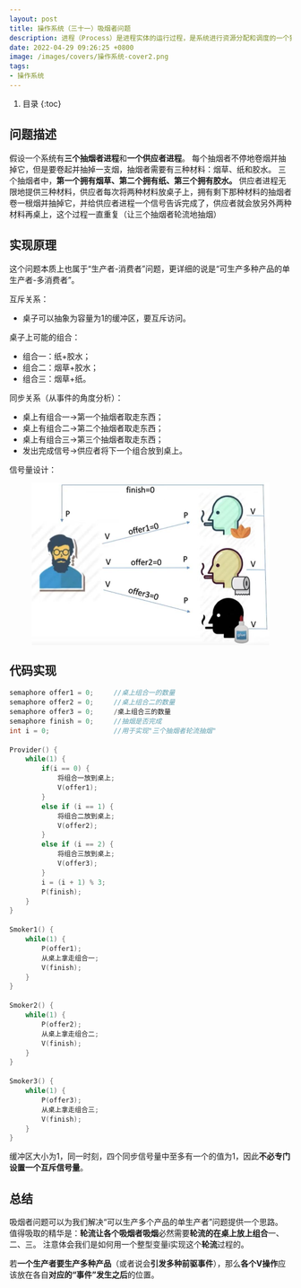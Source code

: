 ```yaml
---
layout: post 
title: 操作系统（三十一）吸烟者问题
description: 进程（Process）是进程实体的运行过程，是系统进行资源分配和调度的一个独立单位。
date: 2022-04-29 09:26:25 +0800 
image: /images/covers/操作系统-cover2.png
tags:
- 操作系统
---
```


1. 目录
{:toc}

## 问题描述
假设一个系统有**三个抽烟者进程**和**一个供应者进程**。
每个抽烟者不停地卷烟并抽掉它，但是要卷起并抽掉一支烟，抽烟者需要有三种材料：烟草、纸和胶水。
三个抽烟者中，**第一个拥有烟草、第二个拥有纸、第三个拥有胶水。**
供应者进程无限地提供三种材料，供应者每次将两种材料放桌子上，拥有剩下那种材料的抽烟者卷一根烟并抽掉它，并给供应者进程一个信号告诉完成了，供应者就会放另外两种材料再桌上，这个过程一直重复（让三个抽烟者轮流地抽烟）

## 实现原理

这个问题本质上也属于“生产者-消费者”问题，更详细的说是“可生产多种产品的单生产者-多消费者”。

互斥关系：
- 桌子可以抽象为容量为1的缓冲区，要互斥访问。

桌子上可能的组合：
- 组合一：纸+胶水； 
- 组合二：烟草+胶水； 
- 组合三：烟草+纸。

同步关系（从事件的角度分析）：
- 桌上有组合一->第一个抽烟者取走东西；
- 桌上有组合二->第二个抽烟者取走东西；
- 桌上有组合三->第三个抽烟者取走东西；
- 发出完成信号->供应者将下一个组合放到桌上。

信号量设计：

<img src='\images\posts\操作系统-信号量8.jpg'
  style="
    display: block;
    margin-left: auto;
    margin-right: auto; 
    zoom:50%;" />

## 代码实现

```c 
semaphore offer1 = 0;     //桌上组合一的数量
semaphore offer2 = 0;     //桌上组合二的数量
semaphore offer3 = 0;     /桌上组合三的数量
semaphore finish = 0;     //抽烟是否完成
int i = 0;                //用于实现"三个抽烟者轮流抽烟"

Provider() {
    while(1) {
        if(i == 0) {
            将组合一放到桌上;
            V(offer1);
        }
        else if (i == 1) {
            将组合二放到桌上;
            V(offer2);
        }
        else if (i == 2) {
            将组合三放到桌上;
            V(offer3);
        }
        i = (i + 1) % 3;
        P(finish);
    }
}

Smoker1() {
    while(1) {
        P(offer1);
        从桌上拿走组合一;
        V(finish);
    }
}

Smoker2() {
    while(1) {
        P(offer2);
        从桌上拿走组合二;
        V(finish);
    }
}

Smoker3() {
    while(1) {
        P(offer3);
        从桌上拿走组合三;
        V(finish);
    }
}
```

缓冲区大小为1，同一时刻，四个同步信号量中至多有一个的值为1，因此**不必专门设置一个互斥信号量**。

## 总结

吸烟者问题可以为我们解决“可以生产多个产品的单生产者”问题提供一个思路。
值得吸取的精华是：**轮流让各个吸烟者吸烟**必然需要**轮流的在桌上放上组合**一、二、三。
注意体会我们是如何用一个整型变量i实现这个**轮流**过程的。

若**一个生产者要生产多种产品**（或者说会**引发多种前驱事件**），那么**各个V操作**应该放在各自**对应的“事件”发生之后**的位置。
